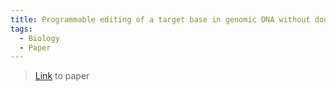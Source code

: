 ```yaml
---
title: Programmable editing of a target base in genomic DNA without double-stranded DNA cleavage
tags:
  - Biology
  - Paper
---
```

> [Link](https://drive.google.com/file/d/1-BXF3rFzdqrMYSO6bY_SiXViY4LR9MfA/view) to paper

